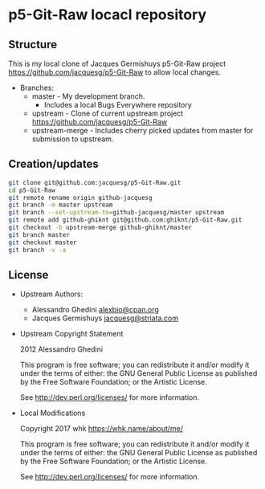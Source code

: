 # p5-Git-Raw locacl repository


## Structure
This is my local clone of Jacques Germishuys p5-Git-Raw project <https://github.com/jacquesg/p5-Git-Raw> to allow local changes.

* Branches:
    * master - My development branch.
        *  Includes a local Bugs Everywhere repository
    * upstream - Clone of current upstream project <https://github.com/jacquesg/p5-Git-Raw>
    * upstream-merge - Includes cherry picked updates from master for submission to upstream.


## Creation/updates

```bash
git clone git@github.com:jacquesg/p5-Git-Raw.git
cd p5-Git-Raw
git remote rename origin github-jacquesg
git branch -m master upstream
git branch --set-upstream-to=github-jacquesg/master upstream
git remote add github-ghiknt git@github.com:ghiknt/p5-Git-Raw.git
git checkout -b upstream-merge github-ghiknt/master
git branch master
git checkout master
git branch -v -a
```

## License

* Upstream Authors:
    * Alessandro Ghedini <alexbio@cpan.org>
    * Jacques Germishuys <jacquesg@striata.com>

* Upstream Copyright Statement

    2012 Alessandro Ghedini

    This program is free software; you can redistribute it and/or modify it under the terms of either: the GNU General Public License as published by the Free Software Foundation; or the Artistic License.

    See http://dev.perl.org/licenses/ for more information.

* Local Modifications

    Copyright 2017 whk <https://whk.name/about/me/>

    This program is free software; you can redistribute it and/or modify it under the terms of either: the GNU General Public License as published by the Free Software Foundation; or the Artistic License.

    See http://dev.perl.org/licenses/ for more information.

